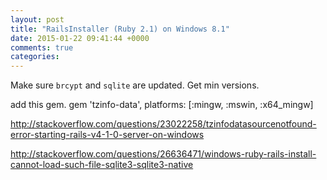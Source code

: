 ```yaml
---
layout: post
title: "RailsInstaller (Ruby 2.1) on Windows 8.1"
date: 2015-01-22 09:41:44 +0000
comments: true
categories: 
---
```


Make sure `brcypt` and `sqlite` are updated. Get min versions.

add this gem. gem 'tzinfo-data', platforms: [:mingw, :mswin, :x64_mingw]

http://stackoverflow.com/questions/23022258/tzinfodatasourcenotfound-error-starting-rails-v4-1-0-server-on-windows

http://stackoverflow.com/questions/26636471/windows-ruby-rails-install-cannot-load-such-file-sqlite3-sqlite3-native
